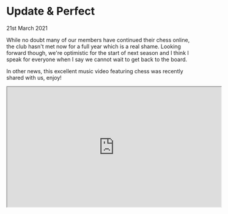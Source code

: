 # Update & Perfect
21st March 2021

While no doubt many of our members have continued their chess online, the club hasn't met now for a full year which is a real shame. Looking forward though, we're optimistic for the start of next season and I think I speak for everyone when I say we cannot wait to get back to the board.

In other news, this excellent music video featuring chess was recently shared with us, enjoy!

<center>
  <iframe width="560" height="315" src="https://www.youtube.com/embed/jdqo05S14-Y" allowfullscreen></iframe>
</center>
